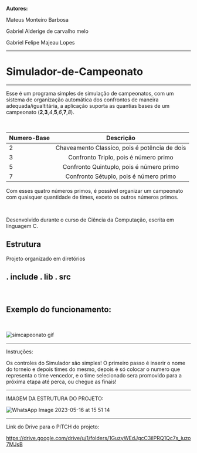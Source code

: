 **Autores:**

Mateus Monteiro Barbosa

Gabriel Alderige de carvalho melo

Gabriel Felipe Majeau Lopes

--------------------------------------------------------------------------------------------------------------------------------
# Simulador-de-Campeonato
--------------------------------------------------------------------------------------------------------------------------------
Esse é um programa simples de simulação de campeonatos,
com um sistema de organização automática dos confrontos de
maneira adequada/igualtitária, a aplicação suporta as quantias
bases de um campeonato (**2**,**3**,*4*,**5**,*6*,**7**,*8*).

<br>

| Numero-Base | Descrição |
|:------------|:---------:|
|2|Chaveamento Classico, pois é potência de dois|
|3|Confronto Triplo, pois é número primo|
|5|Confronto Quintuplo, pois é número primo|
|7|Confronto Sétuplo, pois é número primo|

Com esses quatro números primos, é possível organizar um
campeonato com quaisquer quantidade de times, exceto os outros
números primos.

<br>

Desenvolvido durante o curso de Ciência da Computação,
escrita em linguagem C.

## Estrutura

Projeto organizado em diretórios

. include
. lib
. src
--------------------------------------------------------------------------------------------------------------------------------
<br>

## Exemplo do funcionamento:

<br>

![simcapeonato gif](https://github.com/gabmajeau/Simulador-de-Campeonato/assets/127263958/a34739c9-a232-451e-b8dd-40593878906f)


--------------------------------------------------------------------------------------------------------------------------------



Instruções:

Os controles do Simulador são simples! O primeiro passo é inserir o nome do torneio e 
depois times do mesmo, depois é só colocar o numero que representa o time vencedor, e 
o time selecionado sera promovido para a próxima etapa até perca, ou chegue as finais!

--------------------------------------------------------------------------------------------------------------------------------

IMAGEM DA ESTRUTURA DO PROJETO:



![WhatsApp Image 2023-05-16 at 15 51 14](https://github.com/gabmajeau/Simulador-de-Campeonato/assets/127263958/50600368-8ffe-4899-b47b-3e0a3b051006)

--------------------------------------------------------------------------------------------------------------------------------

Link do Drive para o PITCH do projeto:

https://drive.google.com/drive/u/1/folders/1GuzyWEdJgcC3ilPRQ1Qc7s_iuzo7MJsB
